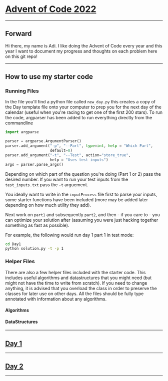 # [Advent of Code 2022](https://adventofcode.com/2022/)

---

## Forward

Hi there, my name is Adi. I like doing the Advent of Code every year and this year I want to document my progress and thoughts on each problem here on this git repo!

----

## How to use my starter code

### Running Files

In the file you'll find a python file called `new_day.py` this creates a copy of the Day template file onto your computer to prep you for the next day of the calendar (useful when you're racing to get one of the first 200 stars). To run the code, argparser has been added to run everything directly from the commandline

```python
import argparse

parser = argparse.ArgumentParser()
parser.add_argument("-p", "--Part", type=int, help = "Which Part", 
                    default=0)
parser.add_argument("-t", "--Test", action="store_true", 
                    help = "Uses test inputs")
args = parser.parse_args()
```

Depending on which part of the question you're doing (Part 1 or 2) pass the desired number. If you want to run your test inputs from the `test_inputs.txt` pass the `-t` arguement. 

You ideally want to write in the `inputProcess` file first to parse your inputs, some starter functions have been included (more may be added later depending on how much utility they add).

Next work on `part1` and subsequently `part2`, and then - if you care to - you can optimize your solution after (assuming you were just hacking together something as fast as possible). 

For example, the following would run day 1 part 1 in test mode:

```bash
cd Day1
python solution.py -t -p 1
```

### Helper Files

There are also a few helper files included with the starter code. This includes useful algorithms and datastructures that you might need (but might not have the time to write from scratch). If you need to change anything, it is advised that you overload the class in order to preserve the classes for later use on other days. All the files should be fully type annotated with information about any algorithms.

#### Algorithms

#### DataStructures

---

## [Day 1](https://adventofcode.com/2022/day/1)

---

## [Day 2](https://adventofcode.com/2022/day/2)

---

